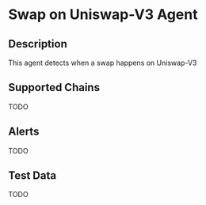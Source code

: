 # Swap on Uniswap-V3 Agent

## Description

This agent detects when a swap happens on Uniswap-V3

## Supported Chains

TODO

## Alerts

TODO

## Test Data

TODO
